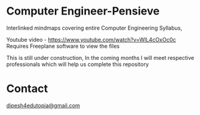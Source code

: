 # Computer Engineer-Pensieve
 
 
 Interlinked mindmaps covering entire Computer Engineering Syllabus,
 
 Youtube video - https://www.youtube.com/watch?v=WlL4cOxOc0c <br>
 Requires Freeplane software to view the files
 
 This is still under construction, In the coming months I will meet respective professionals which will help us complete this repository
 
 # Contact

dipesh4edutopia@gmail.com
